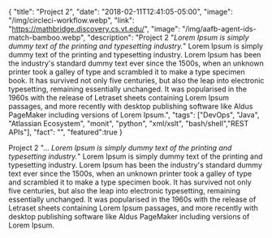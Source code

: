 {
  "title": "Project 2",
  "date": "2018-02-11T12:41:05-05:00",
  "image": "/img/circleci-workflow.webp",
  "link": "https://mathbridge.discovery.cs.vt.edu/",
  "image": "/img/aafb-agent-ids-match-bamboo.webp",
  "description": "Project 2 \"<em>Lorem Ipsum is simply dummy text of the printing and typesetting industry.</em>\" Lorem Ipsum is simply dummy text of the printing and typesetting industry. Lorem Ipsum has been the industry's standard dummy text ever since the 1500s, when an unknown printer took a galley of type and scrambled it to make a type specimen book. It has survived not only five centuries, but also the leap into electronic typesetting, remaining essentially unchanged. It was popularised in the 1960s with the release of Letraset sheets containing Lorem Ipsum passages, and more recently with desktop publishing software like Aldus PageMaker including versions of Lorem Ipsum.",
  "tags": ["DevOps", "Java", "Atlassian Ecosystem", "monit", "python", "xml/xslt", "bash/shell","REST APIs"],
  "fact": "",
  "featured":true
}

Project 2 "...<em> Lorem Ipsum is simply dummy text of the printing and typesetting industry.</em>" Lorem Ipsum is simply dummy text of the printing and typesetting industry. Lorem Ipsum has been the industry's standard dummy text ever since the 1500s, when an unknown printer took a galley of type and scrambled it to make a type specimen book. It has survived not only five centuries, but also the leap into electronic typesetting, remaining essentially unchanged. It was popularised in the 1960s with the release of Letraset sheets containing Lorem Ipsum passages, and more recently with desktop publishing software like Aldus PageMaker including versions of Lorem Ipsum.
